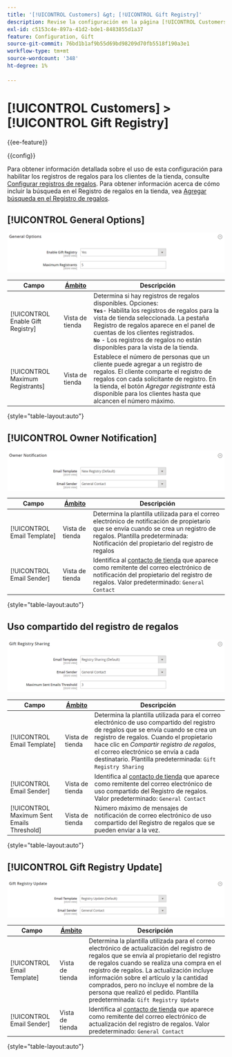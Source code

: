 ```yaml
---
title: '[!UICONTROL Customers] &gt; [!UICONTROL Gift Registry]'
description: Revise la configuración en la página [!UICONTROL Customers] &gt; [!UICONTROL Gift Registry] del administrador de Commerce.
exl-id: c5153c4e-897a-41d2-bde1-8483855d1a37
feature: Configuration, Gift
source-git-commit: 76bd1b1af9b55d69bd98209d70fb5518f190a3e1
workflow-type: tm+mt
source-wordcount: '348'
ht-degree: 1%

---
```


# [!UICONTROL Customers] > [!UICONTROL Gift Registry]

{{ee-feature}}

{{config}}

Para obtener información detallada sobre el uso de esta configuración para habilitar los registros de regalos para los clientes de la tienda, consulte [Configurar registros de regalos](../../merchandising-promotions/gift-registry-configure.md). Para obtener información acerca de cómo incluir la búsqueda en el Registro de regalos en la tienda, vea [Agregar búsqueda en el Registro de regalos](../../merchandising-promotions/gift-registry-search.md).

## [!UICONTROL General Options]

![Opciones generales](./assets/gift-registry-general-options.png)<!-- zoom -->

<!-- [General Options](https://docs.magento.com/user-guide/marketing/gift-registry-configure.html) -->

| Campo | [Ámbito](../../getting-started/websites-stores-views.md#scope-settings) | Descripción |
|--- |--- |--- |
| [!UICONTROL Enable Gift Registry] | Vista de tienda | Determina si hay registros de regalos disponibles. Opciones: <br/>**`Yes`**- Habilita los registros de regalos para la vista de tienda seleccionada. La pestaña Registro de regalos aparece en el panel de cuentas de los clientes registrados.<br/>**`No`** - Los registros de regalos no están disponibles para la vista de la tienda. |
| [!UICONTROL Maximum Registrants] | Vista de tienda | Establece el número de personas que un cliente puede agregar a un registro de regalos. El cliente comparte el registro de regalos con cada solicitante de registro. En la tienda, el botón _Agregar registrante_ está disponible para los clientes hasta que alcancen el número máximo. |

{style="table-layout:auto"}

## [!UICONTROL Owner Notification]

![Notificación de propietario](./assets/gift-registry-owner-notification.png)<!-- zoom -->

<!-- [Owner Notification](https://docs.magento.com/user-guide/marketing/gift-registry-configure.html) -->

| Campo | [Ámbito](../../getting-started/websites-stores-views.md#scope-settings) | Descripción |
|--- |--- |--- |
| [!UICONTROL Email Template] | Vista de tienda | Determina la plantilla utilizada para el correo electrónico de notificación de propietario que se envía cuando se crea un registro de regalos. Plantilla predeterminada: Notificación del propietario del registro de regalos |
| [!UICONTROL Email Sender] | Vista de tienda | Identifica al [contacto de tienda](../../getting-started/store-details.md#store-email-addresses) que aparece como remitente del correo electrónico de notificación del propietario del registro de regalos. Valor predeterminado: `General Contact` |

{style="table-layout:auto"}

## Uso compartido del registro de regalos

![Uso compartido del registro de regalos](./assets/gift-registry-gift-registry-sharing.png)<!-- zoom -->

<!-- Gift Registry Sharing](https://docs.magento.com/user-guide/marketing/gift-registry-configure.html) -->

| Campo | [Ámbito](../../getting-started/websites-stores-views.md#scope-settings) | Descripción |
|--- |--- |--- |
| [!UICONTROL Email Template] | Vista de tienda | Determina la plantilla utilizada para el correo electrónico de uso compartido del registro de regalos que se envía cuando se crea un registro de regalos. Cuando el propietario hace clic en _Compartir registro de regalos_, el correo electrónico se envía a cada destinatario. Plantilla predeterminada: `Gift Registry Sharing` |
| [!UICONTROL Email Sender] | Vista de tienda | Identifica al [contacto de tienda](../../getting-started/store-details.md#store-email-addresses) que aparece como remitente del correo electrónico de uso compartido del Registro de regalos. Valor predeterminado: `General Contact` |
| [!UICONTROL Maximum Sent Emails Threshold] | Vista de tienda | Número máximo de mensajes de notificación de correo electrónico de uso compartido del Registro de regalos que se pueden enviar a la vez. |

{style="table-layout:auto"}

## [!UICONTROL Gift Registry Update]

![Actualización del Registro de regalos](./assets/gift-registry-gift-registry-update.png)<!-- zoom -->

<!-- [Gift Registry Update](https://docs.magento.com/user-guide/marketing/gift-registry-configure.html) -->

| Campo | [Ámbito](../../getting-started/websites-stores-views.md#scope-settings) | Descripción |
|--- |--- |--- |
| [!UICONTROL Email Template] | Vista de tienda | Determina la plantilla utilizada para el correo electrónico de actualización del registro de regalos que se envía al propietario del registro de regalos cuando se realiza una compra en el registro de regalos. La actualización incluye información sobre el artículo y la cantidad comprados, pero no incluye el nombre de la persona que realizó el pedido. Plantilla predeterminada: `Gift Registry Update` |
| [!UICONTROL Email Sender] | Vista de tienda | Identifica al [contacto de tienda](../../getting-started/store-details.md#store-email-addresses) que aparece como remitente del correo electrónico de actualización del registro de regalos. Valor predeterminado: `General Contact` |

{style="table-layout:auto"}
